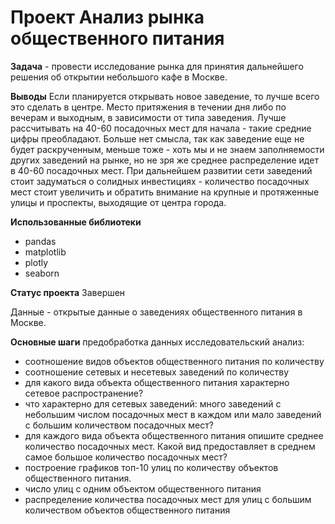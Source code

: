 # Проект Анализ рынка общественного питания
**Задача** - провести исследование рынка для принятия дальнейшего решения об открытии небольшого кафе в Москве. 

**Выводы**
Если планируется открывать новое заведение, то лучше всего это сделать в центре. Место притяжения в течении дня либо по вечерам и выходным, в зависимости от типа заведения. Лучше рассчитывать на 40-60 посадочных мест для начала - такие средние цифры преобладают. Больше нет смысла, так как заведение еще не будет раскрученным, меньше тоже - хоть мы и не знаем заполняемости других заведений на рынке, но не зря же среднее распределение идет в 40-60 посадочных мест. При дальнейшем развитии сети заведений стоит задуматься о солидных инвестициях - количество посадочных мест стоит увеличить и обратить внимание на крупные и протяженные улицы и проспекты, выходящие от центра города.

**Использованные библиотеки**
- pandas
- matplotlib
- plotly
- seaborn

**Статус проекта**
Завершен

Данные - открытые данные о заведениях общественного питания в Москве.

**Основные шаги**
предобработка данных
исследовательский анализ:
- соотношение видов объектов общественного питания по количеству
- соотношение сетевых и несетевых заведений по количеству
- для какого вида объекта общественного питания характерно сетевое распространение?
- что характерно для сетевых заведений: много заведений с небольшим числом посадочных мест в каждом или мало заведений с большим количеством посадочных мест?
- для каждого вида объекта общественного питания опишите среднее количество посадочных мест. Какой вид предоставляет в среднем самое большое количество посадочных мест?
- построение графиков топ-10 улиц по количеству объектов общественного питания. 
- число улиц с одним объектом общественного питания
- распределение количества посадочных мест для улиц с большим количеством объектов общественного питания


